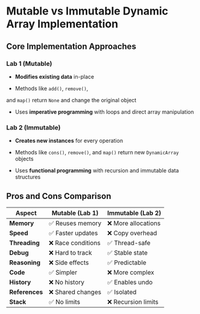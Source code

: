 # Mutable vs Immutable Dynamic Array Implementation

## Core Implementation Approaches

### Lab 1 (Mutable)

* **Modifies existing data** in-place

* Methods like `add()`, `remove()`,

and `map()` return `None` and change the original object

* Uses **imperative programming** with loops and direct array manipulation

### Lab 2 (Immutable)

* **Creates new instances** for every operation

* Methods like `cons()`, `remove()`, and `map()` return new `DynamicArray` objects

* Uses **functional programming** with recursion and immutable data structures

## Pros and Cons Comparison

| Aspect | Mutable (Lab 1) | Immutable (Lab 2) |
|----|----|-----|
| **Memory** | ✅ Reuses memory | ❌ More allocations |
| **Speed** | ✅ Faster updates | ❌ Copy overhead |
| **Threading** | ❌ Race conditions | ✅ Thread-safe |
| **Debug** | ❌ Hard to track | ✅ Stable state |
| **Reasoning** | ❌ Side effects | ✅ Predictable |
| **Code** | ✅ Simpler | ❌ More complex |
| **History** | ❌ No history | ✅ Enables undo |
| **References** | ❌ Shared changes | ✅ Isolated |
| **Stack** | ✅ No limits | ❌ Recursion limits |
